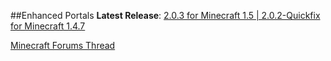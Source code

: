 ##Enhanced Portals
**Latest Release**: [2.0.3 for Minecraft 1.5 | 2.0.2-Quickfix for Minecraft 1.4.7](http://www.minecraftforum.net/topic/1301217-)

[Minecraft Forums Thread](http://www.minecraftforum.net/topic/1301217-)